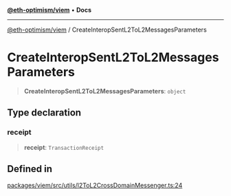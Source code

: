 [**@eth-optimism/viem**](../README.md) • **Docs**

***

[@eth-optimism/viem](../README.md) / CreateInteropSentL2ToL2MessagesParameters

# CreateInteropSentL2ToL2MessagesParameters

> **CreateInteropSentL2ToL2MessagesParameters**: `object`

## Type declaration

### receipt

> **receipt**: `TransactionReceipt`

## Defined in

[packages/viem/src/utils/l2ToL2CrossDomainMessenger.ts:24](https://github.com/ethereum-optimism/ecosystem/blob/ab77241754eb52e5f63719e48141efd7250e972b/packages/viem/src/utils/l2ToL2CrossDomainMessenger.ts#L24)
